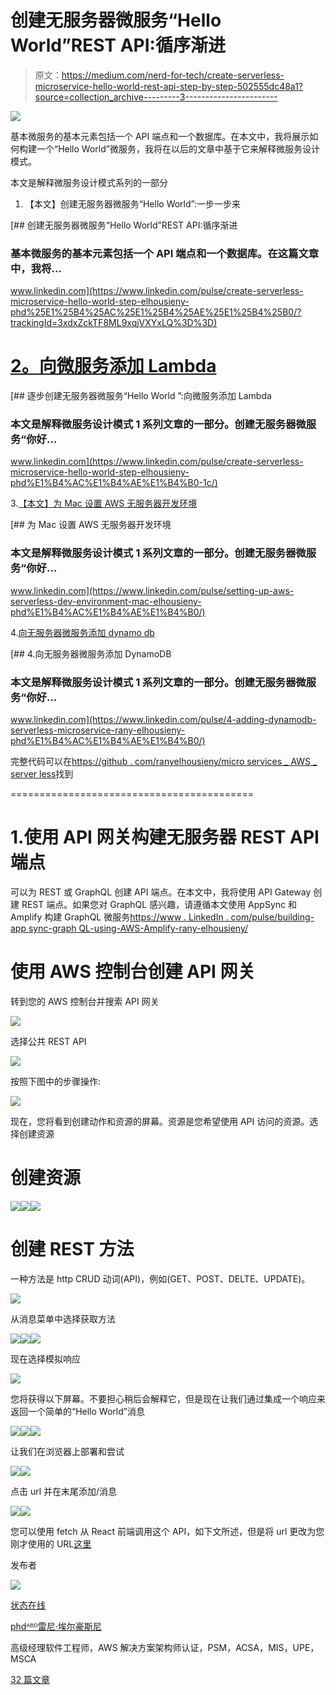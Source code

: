 # 创建无服务器微服务“Hello World”REST API:循序渐进

> 原文：<https://medium.com/nerd-for-tech/create-serverless-microservice-hello-world-rest-api-step-by-step-502555dc48a1?source=collection_archive---------3----------------------->

![](img/03d26c6d5543f463a6b6c8c559381e32.png)

基本微服务的基本元素包括一个 API 端点和一个数据库。在本文中，我将展示如何构建一个“Hello World”微服务，我将在以后的文章中基于它来解释微服务设计模式。

本文是解释微服务设计模式系列的一部分

1.  【本文】创建无服务器微服务“Hello World”:一步一步来

[](https://www.linkedin.com/pulse/create-serverless-microservice-hello-world-step-elhousieny-phd%25E1%25B4%25AC%25E1%25B4%25AE%25E1%25B4%25B0/?trackingId=3xdxZckTF8ML9xqjVXYxLQ%3D%3D) [## 创建无服务器微服务“Hello World”REST API:循序渐进

### 基本微服务的基本元素包括一个 API 端点和一个数据库。在这篇文章中，我将…

www.linkedin.com](https://www.linkedin.com/pulse/create-serverless-microservice-hello-world-step-elhousieny-phd%25E1%25B4%25AC%25E1%25B4%25AE%25E1%25B4%25B0/?trackingId=3xdxZckTF8ML9xqjVXYxLQ%3D%3D) 

# [2。向微服务添加 Lambda](https://www.linkedin.com/pulse/create-serverless-microservice-hello-world-step-elhousieny-phd%E1%B4%AC%E1%B4%AE%E1%B4%B0-1c/)

[](https://www.linkedin.com/pulse/create-serverless-microservice-hello-world-step-elhousieny-phd%E1%B4%AC%E1%B4%AE%E1%B4%B0-1c/) [## 逐步创建无服务器微服务“Hello World ”:向微服务添加 Lambda

### 本文是解释微服务设计模式 1 系列文章的一部分。创建无服务器微服务“你好…

www.linkedin.com](https://www.linkedin.com/pulse/create-serverless-microservice-hello-world-step-elhousieny-phd%E1%B4%AC%E1%B4%AE%E1%B4%B0-1c/) 

3.[【本文】为 Mac 设置 AWS 无服务器开发环境](https://www.linkedin.com/pulse/setting-up-aws-serverless-dev-environment-mac-elhousieny-phd%E1%B4%AC%E1%B4%AE%E1%B4%B0/)

[](https://www.linkedin.com/pulse/setting-up-aws-serverless-dev-environment-mac-elhousieny-phd%E1%B4%AC%E1%B4%AE%E1%B4%B0/) [## 为 Mac 设置 AWS 无服务器开发环境

### 本文是解释微服务设计模式 1 系列文章的一部分。创建无服务器微服务“你好…

www.linkedin.com](https://www.linkedin.com/pulse/setting-up-aws-serverless-dev-environment-mac-elhousieny-phd%E1%B4%AC%E1%B4%AE%E1%B4%B0/) 

4.[向无服务器微服务添加 dynamo db](https://www.linkedin.com/pulse/4-adding-dynamodb-serverless-microservice-rany-elhousieny-phd%E1%B4%AC%E1%B4%AE%E1%B4%B0/)

[](https://www.linkedin.com/pulse/4-adding-dynamodb-serverless-microservice-rany-elhousieny-phd%E1%B4%AC%E1%B4%AE%E1%B4%B0/) [## 4.向无服务器微服务添加 DynamoDB

### 本文是解释微服务设计模式 1 系列文章的一部分。创建无服务器微服务“你好…

www.linkedin.com](https://www.linkedin.com/pulse/4-adding-dynamodb-serverless-microservice-rany-elhousieny-phd%E1%B4%AC%E1%B4%AE%E1%B4%B0/) 

完整代码可以在[https://github . com/ranyelhousieny/micro services _ AWS _ server less](https://github.com/ranyelhousieny/Microservices_AWS_Serverless)找到

==========================================

# 1.使用 API 网关构建无服务器 REST API 端点

可以为 REST 或 GraphQL 创建 API 端点。在本文中，我将使用 API Gateway 创建 REST 端点。如果您对 GraphQL 感兴趣，请遵循本文使用 AppSync 和 Amplify 构建 GraphQL 微服务[https://www . LinkedIn . com/pulse/building-app sync-graph QL-using-AWS-Amplify-rany-elhousieny/](https://www.linkedin.com/pulse/building-appsync-graphql-using-aws-amplify-rany-elhousieny/)

# 使用 AWS 控制台创建 API 网关

转到您的 AWS 控制台并搜索 API 网关

![](img/807d7505782ba7e2c40389a26449cb09.png)

选择公共 REST API

![](img/01b5eeee31de29dbddaa0e2c1243d05f.png)

按照下图中的步骤操作:

![](img/f783aa6a14a5db221fbc89512e8dbff8.png)

现在，您将看到创建动作和资源的屏幕。资源是您希望使用 API 访问的资源。选择创建资源

# 创建资源

![](img/1e4f440a859d1784f5f86cb256959782.png)![](img/609318b863eb5c43eb13a4f4cfa45ad5.png)![](img/82c6a4b95e56a520ab824d9c9477b534.png)

# 创建 REST 方法

一种方法是 http CRUD 动词(API)，例如(GET、POST、DELTE、UPDATE)。

![](img/306ec7166eba21161ae106bf9171160e.png)

从消息菜单中选择获取方法

![](img/c0c360648ab0c78e1747fed62cd01009.png)![](img/5a91911be562bed839da71ecf906c9a5.png)![](img/9d49ffd0c5793d6a4040fcdaa7cda1bb.png)

现在选择模拟响应

![](img/ea092fd555f229cdcd3bb150950b393d.png)

您将获得以下屏幕。不要担心稍后会解释它，但是现在让我们通过集成一个响应来返回一个简单的“Hello World”消息

![](img/55c3e59536068263f2c3970f429c8d0e.png)![](img/5950d14d2908afe01129792a3eb78193.png)![](img/ed59c0be7ee95e8a7c6c0748512bdcfa.png)

让我们在浏览器上部署和尝试

![](img/d3aadaf533959a2683449c315ddc2477.png)![](img/af14d5cd7e307ca2427f68155907c891.png)

点击 url 并在末尾添加/消息

![](img/83d0a50ad2492c076d305b0068d7e208.png)![](img/0f44d086e63968aa32504ff3432635ca.png)

您可以使用 fetch 从 React 前端调用这个 API，如下文所述，但是将 url 更改为您刚才使用的 URL[这里](https://www.linkedin.com/pulse/fetch-data-redux-thunk-react-native-app-rany-elhousieny-phd%E1%B4%AC%E1%B4%AE%E1%B4%B0/)

发布者

![](img/9c0a9a45b3a97bcbbfd20d3c953ba2e4.png)

[状态在线](https://www.linkedin.com/in/ranyelhousieny/)

[phdᴬᴮᴰ雷尼·埃尔豪斯尼](https://www.linkedin.com/in/ranyelhousieny/)

高级经理软件工程师，AWS 解决方案架构师认证，PSM，ACSA，MIS，UPE，MSCA

[32 篇文章](https://www.linkedin.com/in/ranyelhousieny/detail/recent-activity/posts/)